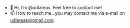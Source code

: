 - 👋 Hi, I’m @udlareas. Feel free to contact me!
- 📫 How to reach me...you may contact me via e-mail on udlareas@gmail.com.

<!---
UDLAREAS/UDLAREAS is a ✨ special ✨ repository because its `README.md` (this file) appears on your GitHub profile.
You can click the Preview link to take a look at your changes.
--->
